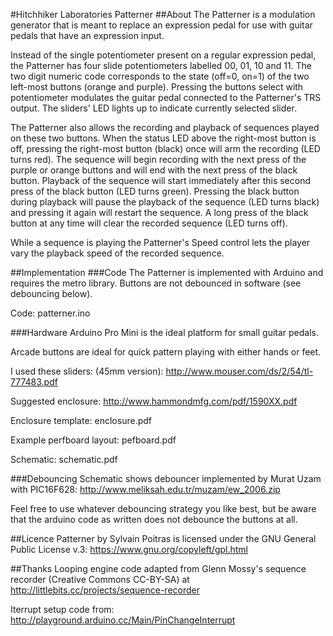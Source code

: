 #Hitchhiker Laboratories Patterner
##About
The Patterner is a modulation generator that is meant to replace an expression pedal for use with guitar pedals that have an expression input.

Instead of the single potentiometer present on a regular expression pedal, the Patterner has four slide potentiometers labelled 00, 01, 10 and 11. The two digit numeric code corresponds to the state (off=0, on=1) of the two left-most buttons (orange and purple). Pressing the buttons select with potentiometer modulates the guitar pedal connected to the Patterner's TRS output. The sliders' LED lights up to indicate currently selected slider.

The Patterner also allows the recording and playback of sequences played on these two buttons. When the status LED above the right-most button is off, pressing the right-most button (black) once will arm the recording (LED turns red). The sequence will begin recording with the next press of the purple or orange buttons and will end with the next press of the black button. Playback of the sequence will start immediately after this second press of the black button (LED turns green). Pressing the black button during playback will pause the playback of the sequence (LED turns black) and pressing it again will restart the sequence. A long press of the black button at any time will clear the recorded sequence (LED turns off).

While a sequence is playing the Patterner's Speed control lets the player vary the playback speed of the recorded sequence.

##Implementation
###Code
The Patterner is implemented with Arduino and requires the metro library. Buttons are not debounced in software (see debouncing below).

Code: patterner.ino

###Hardware
Arduino Pro Mini is the ideal platform for small guitar pedals.

Arcade buttons are ideal for quick pattern playing with either hands or feet.

I used these sliders: (45mm version): http://www.mouser.com/ds/2/54/tl-777483.pdf

Suggested enclosure: http://www.hammondmfg.com/pdf/1590XX.pdf

Enclosure template: enclosure.pdf

Example perfboard layout: pefboard.pdf

Schematic: schematic.pdf

###Debouncing
Schematic shows debouncer implemented by Murat Uzam with PIC16F628: http://www.meliksah.edu.tr/muzam/ew_2006.zip

Feel free to use whatever debouncing strategy you like best, but be aware that the arduino code as written does not debounce the buttons at all.

##Licence
Patterner by Sylvain Poitras is licensed under the GNU General Public License v.3: https://www.gnu.org/copyleft/gpl.html

##Thanks
Looping engine code adapted from Glenn Mossy's sequence recorder (Creative Commons CC-BY-SA) at http://littlebits.cc/projects/sequence-recorder

Iterrupt setup code from: http://playground.arduino.cc/Main/PinChangeInterrupt
